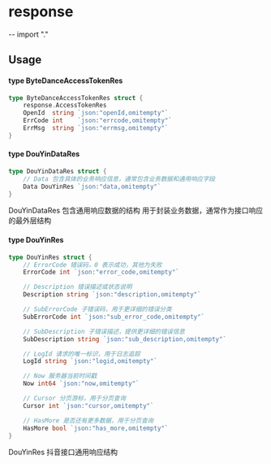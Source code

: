 # response
--
    import "."


## Usage

#### type ByteDanceAccessTokenRes

```go
type ByteDanceAccessTokenRes struct {
	response.AccessTokenRes
	OpenId  string `json:"openId,omitempty"`
	ErrCode int    `json:"errcode,omitempty"`
	ErrMsg  string `json:"errmsg,omitempty"`
}
```


#### type DouYinDataRes

```go
type DouYinDataRes struct {
	// Data 包含具体的业务响应信息，通常包含业务数据和通用响应字段
	Data DouYinRes `json:"data,omitempty"`
}
```

DouYinDataRes 包含通用响应数据的结构 用于封装业务数据，通常作为接口响应的最外层结构

#### type DouYinRes

```go
type DouYinRes struct {
	// ErrorCode 错误码，0 表示成功，其他为失败
	ErrorCode int `json:"error_code,omitempty"`

	// Description 错误描述或状态说明
	Description string `json:"description,omitempty"`

	// SubErrorCode 子错误码，用于更详细的错误分类
	SubErrorCode int `json:"sub_error_code,omitempty"`

	// SubDescription 子错误描述，提供更详细的错误信息
	SubDescription string `json:"sub_description,omitempty"`

	// LogId 请求的唯一标识，用于日志追踪
	LogId string `json:"logid,omitempty"`

	// Now 服务器当前时间戳
	Now int64 `json:"now,omitempty"`

	// Cursor 分页游标，用于分页查询
	Cursor int `json:"cursor,omitempty"`

	// HasMore 是否还有更多数据，用于分页查询
	HasMore bool `json:"has_more,omitempty"`
}
```

DouYinRes 抖音接口通用响应结构
